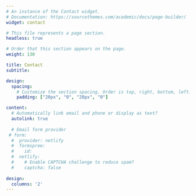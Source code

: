 ```yaml
---
# An instance of the Contact widget.
# Documentation: https://sourcethemes.com/academic/docs/page-builder/
widget: contact

# This file represents a page section.
headless: true

# Order that this section appears on the page.
weight: 130

title: Contact
subtitle:

design:
  spacing:
    # Customize the section spacing. Order is top, right, bottom, left.
    padding: ["20px", "0", "20px", "0"]

content:
  # Automatically link email and phone or display as text?
  autolink: true
  
  # Email form provider
 # form:
  #  provider: netlify
  #  formspree:
  #    id:
  #  netlify:
  #    # Enable CAPTCHA challenge to reduce spam?
  #    captcha: false
  
design:
  columns: '2'
---
```

